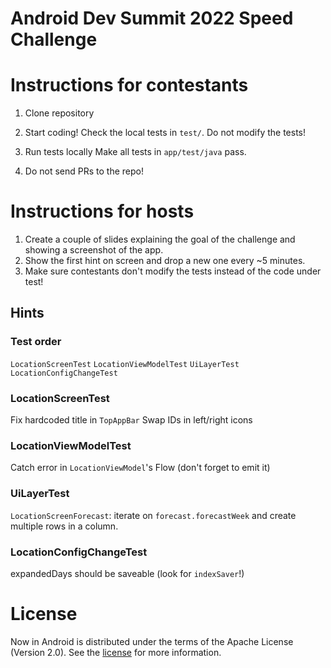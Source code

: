 Android Dev Summit 2022 Speed Challenge
==================

# Instructions for contestants

1. Clone repository

2. Start coding!
Check the local tests in `test/`. Do not modify the tests!

3. Run tests locally
Make all tests in `app/test/java` pass.

4. Do not send PRs to the repo!

# Instructions for hosts

1. Create a couple of slides explaining the goal of the challenge and showing a screenshot of the app.
1. Show the first hint on screen and drop a new one every ~5 minutes.
2. Make sure contestants don't modify the tests instead of the code under test!

## Hints

### Test order
`LocationScreenTest`
`LocationViewModelTest`
`UiLayerTest`
`LocationConfigChangeTest`

### LocationScreenTest
Fix hardcoded title in `TopAppBar`
Swap IDs in left/right icons

### LocationViewModelTest
Catch error in `LocationViewModel`'s Flow (don't forget to emit it)

### UiLayerTest
`LocationScreenForecast`: iterate on `forecast.forecastWeek` and create multiple rows in a column.

### LocationConfigChangeTest
expandedDays should be saveable (look for `indexSaver`!)


# License

Now in Android is distributed under the terms of the Apache License (Version 2.0). See the
[license](LICENSE) for more information.
